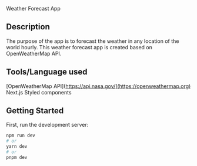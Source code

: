 Weather Forecast App


## Description
The purpose of the app is to forecast the weather in any location of the world hourly.
This weather forecast app is created based on OpenWeatherMap API. 


## Tools/Language used
[OpenWeatherMap API](https://api.nasa.gov/](https://openweathermap.org)
Next.js
Styled components


## Getting Started

First, run the development server:

```bash
npm run dev
# or
yarn dev
# or
pnpm dev
```
